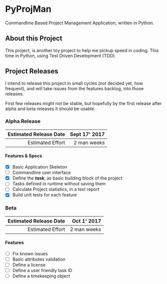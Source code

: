 # PyProjMan
Commandline Based Project Management Application, written in Python. 


## About this Project
This project, is another toy project to help me pickup speed in coding. This time in Python, using Test Driven Development (TDD).

## Project Releases
I intend to release this project in small cycles (not decided yet, how frequent), and will take issues from the features backlog, into those releases.

First few releases might not be stable, but hopefully by the first release after alpha and beta releases it should be usable.

### Alpha Release 
Estimated Release Date | Sept 17' 2017
----------------------:|--------------:
Estimated Effort       | 2 man weeks

#### Features & Specs

*[x] Basic Application Skeleton 
*[ ] Commandline user interface 
*[x] Define the **_task_**, as basic building block of the project
*[ ] Tasks defined in runtime without saving them 
*[ ] Calculate Project statistics, in a text report 
*[x] Build unit tests for each feature
 
### Beta
Estimated Release Date | Oct 1' 2017
----------------------:|--------------:
Estimated Effort       | 2 man weeks

#### Features

*[ ] Fix known issues
*[ ] Basic attributes validation
*[ ] Define a license
*[ ] Define a user friendly task ID 
*[ ] Define a timekeeping object